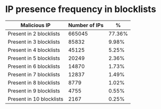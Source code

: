 # IP presence frequency in blocklists
| Malicious IP | Number of IPs | % |
|----|----|----|
| Present in 2 blocklists | 665045 | 77.36% |
| Present in 3 blocklists | 85832 | 9.98% |
| Present in 4 blocklists | 45125 | 5.25% |
| Present in 5 blocklists | 20249 | 2.36% |
| Present in 6 blocklists | 14870 | 1.73% |
| Present in 7 blocklists | 12837 | 1.49% |
| Present in 8 blocklists | 8779 | 1.02% |
| Present in 9 blocklists | 4755 | 0.55% |
| Present in 10 blocklists | 2167 | 0.25% |
